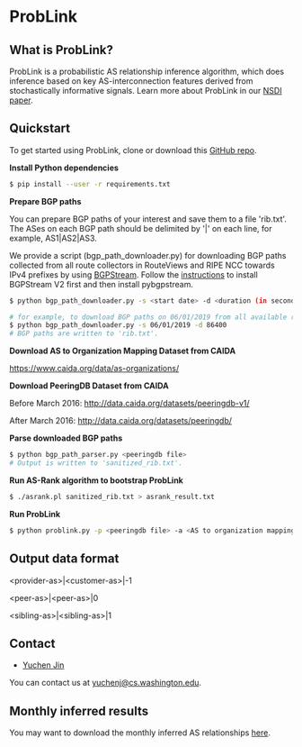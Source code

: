 # ProbLink

## What is ProbLink?
ProbLink is a probabilistic AS relationship inference algorithm, which does inference based on key AS-interconnection features derived from stochastically informative signals. Learn more about ProbLink in our [NSDI paper](https://www.usenix.org/conference/nsdi19/presentation/jin).

## Quickstart
To get started using ProbLink, clone or download this [GitHub repo](https://github.com/YuchenJin/ProbLink).

__Install Python dependencies__
```sh
$ pip install --user -r requirements.txt
```

__Prepare BGP paths__

You can prepare BGP paths of your interest and save them to a file 'rib.txt'. The ASes on each BGP path should be delimited by '|' on each line, for example, AS1|AS2|AS3.
    
We provide a script (bgp_path_downloader.py) for downloading BGP paths collected from all route collectors in RouteViews and RIPE NCC towards IPv4 prefixes by using [BGPStream](https://bgpstream.caida.org/).
Follow the [instructions](https://bgpstream.caida.org/download) to install BGPStream V2 first and then install pybgpstream.

```sh
$ python bgp_path_downloader.py -s <start date> -d <duration (in seconds)>

# for example, to download BGP paths on 06/01/2019 from all available route collectors
$ python bgp_path_downloader.py -s 06/01/2019 -d 86400
# BGP paths are written to 'rib.txt'.
```

__Download AS to Organization Mapping Dataset from CAIDA__

https://www.caida.org/data/as-organizations/

__Download PeeringDB Dataset from CAIDA__

Before March 2016: http://data.caida.org/datasets/peeringdb-v1/
    
After March 2016: http://data.caida.org/datasets/peeringdb/

__Parse downloaded BGP paths__
```sh
$ python bgp_path_parser.py <peeringdb file> 
# Output is written to 'sanitized_rib.txt'.
```

__Run AS-Rank algorithm to bootstrap ProbLink__
```sh
$ ./asrank.pl sanitized_rib.txt > asrank_result.txt
```

__Run ProbLink__ 
```sh
$ python problink.py -p <peeringdb file> -a <AS to organization mapping file>
```

## Output data format
\<provider-as\>|\<customer-as\>|-1 

\<peer-as\>|\<peer-as\>|0 

\<sibling-as\>|\<sibling-as\>|1

## Contact 
+ [Yuchen Jin](https://homes.cs.washington.edu/~yuchenj)

You can contact us at <yuchenj@cs.washington.edu>.

## Monthly inferred results
You may want to download the monthly inferred AS relationships [here](https://homes.cs.washington.edu/~yuchenj/problink-as-relationships/).
